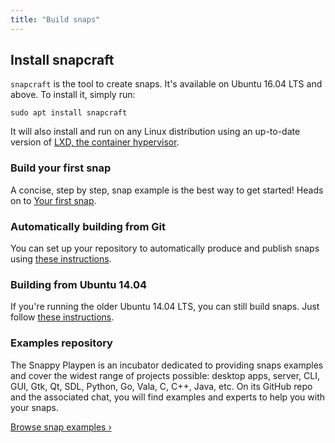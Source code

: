```yaml
---
title: "Build snaps"
---
```


## Install snapcraft

`snapcraft` is the tool to create snaps. It's available on Ubuntu 16.04 LTS and above. To install it, simply run:

    sudo apt install snapcraft

It will also install and run on any Linux distribution using an up-to-date version of [LXD, the container hypervisor](http://www.ubuntu.com/cloud/lxd).

### Build your first snap

A concise, step by step, snap example is the best way to get started! Heads on to [Your first snap](/docs/build-snaps/your-first-snap).

### Automatically building from Git

You can set up your repository to automatically produce and publish snaps using [these instructions](/docs/build-snaps/ci-integration).

### Building from Ubuntu 14.04

If you're running the older Ubuntu 14.04 LTS, you can still build snaps. Just
follow [these instructions](/docs/build-snaps/trusty).

### Examples repository

The Snappy Playpen is an incubator dedicated to providing snaps examples and cover the widest range of projects possible: desktop apps, server, CLI, GUI, Gtk, Qt, SDL, Python, Go, Vala, C, C++, Java, etc. On its GitHub repo and the associated chat, you will find examples and experts to help you with your snaps.

[Browse snap examples &rsaquo;](https://github.com/ubuntu/snappy-playpen)
